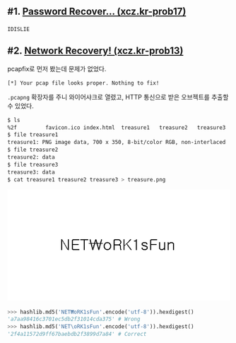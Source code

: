 ## #1. [Password Recover... (xcz.kr-prob17)](http://xcz.kr/START/prob/prob17.php)
`IDISLIE`

## #2. [Network Recovery! (xcz.kr-prob13)](http://xcz.kr/START/prob/prob13.php)
pcapfix로 먼저 봤는데 문제가 없었다.

```
[*] Your pcap file looks proper. Nothing to fix!
```

`.pcapng` 확장자를 주니 와이어샤크로 열렸고, HTTP 통신으로 받은 오브젝트를 추출할 수 있었다.

```bash
$ ls
%2f         favicon.ico index.html  treasure1   treasure2   treasure3
$ file treasure1
treasure1: PNG image data, 700 x 350, 8-bit/color RGB, non-interlaced
$ file treasure2
treasure2: data
$ file treasure3
treasure3: data
$ cat treasure1 treasure2 treasure3 > treasure.png
```

![](./prob-2/treasure.png)

```py
>>> hashlib.md5('NET₩oRK1sFun'.encode('utf-8')).hexdigest()
'a7aa98416c3701ec5db2f31014cda375' # Wrong
>>> hashlib.md5('NET\oRK1sFun'.encode('utf-8')).hexdigest()
'2f4a11572d9ff67baebdb2f3899d7a84' # Correct
```
